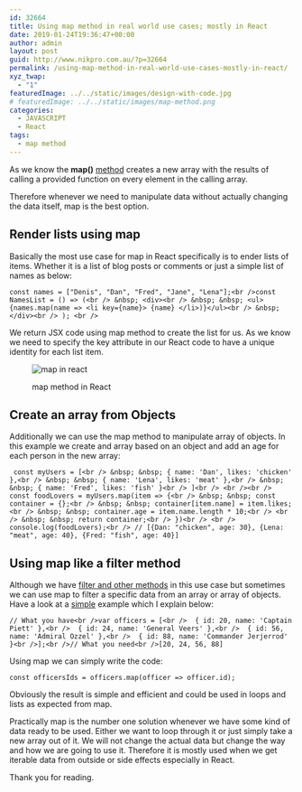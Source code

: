 ```yaml
---
id: 32664
title: Using map method in real world use cases; mostly in React
date: 2019-01-24T19:36:47+00:00
author: admin
layout: post
guid: http://www.nikpro.com.au/?p=32664
permalink: /using-map-method-in-real-world-use-cases-mostly-in-react/
xyz_twap:
  - "1"
featuredImage: ../../static/images/design-with-code.jpg
# featuredImage: ../../static/images/map-method.png
categories:
  - JAVASCRIPT
  - React
tags:
  - map method
---
```


As we know the&nbsp;**map()**&nbsp;[method](http://www.nikpro.com.au/using-map-method-in-react-components-with-examples-explained/) creates a new array with the results of calling a provided function on every element in the calling array.

Therefore whenever we need to manipulate data without actually changing the data itself, map is the best option.

## Render lists using map

Basically the most use case for map in React specifically is to ender lists of items. Whether it is a list of blog posts or comments or just a simple list of names as below:

```
const names = ["Denis", "Dan", "Fred", "Jane", "Lena"];<br />const NamesList = () => (<br /> &nbsp; <div><br /> &nbsp; &nbsp; <ul>{names.map(name => <li key={name}> {name} </li>)}</ul><br /> &nbsp; </div><br /> ); <br />
```


We return JSX code using map method to create the list for us. As we know we need to specify the key attribute in our React code to have a unique identity for each list item.<figure class="wp-block-image">

<img src="http://www.nikpro.com.aumap-in-react-1024x576.png" alt="map in react" class="wp-image-32666" srcset="http://testgatsby.localmap-in-react-1024x576.png 1024w, http://testgatsby.localmap-in-react-300x169.png 300w, http://testgatsby.localmap-in-react-768x432.png 768w, http://testgatsby.localmap-in-react.png 1140w" sizes="(max-width: 1024px) 100vw, 1024px" /> <figcaption>map method in React</figcaption></figure>

## Create an array from Objects

Additionally we can use the map method to manipulate array of objects. In this example we create and array based on an object and add an age for each person in the new array:


```
 const myUsers = [<br /> &nbsp; &nbsp; { name: 'Dan', likes: 'chicken' },<br /> &nbsp; &nbsp; { name: 'Lena', likes: 'meat' },<br /> &nbsp; &nbsp; { name: 'Fred', likes: 'fish' }<br /> ]<br /> <br /><br /> const foodLovers = myUsers.map(item => {<br /> &nbsp; &nbsp; const container = {};<br /> &nbsp; &nbsp; container[item.name] = item.likes;<br /> &nbsp; &nbsp; container.age = item.name.length * 10;<br /> <br /> &nbsp; &nbsp; return container;<br /> })<br /> <br /> console.log(foodLovers);<br /> // [{Dan: "chicken", age: 30}, {Lena: "meat", age: 40}, {Fred: "fish", age: 40}] 
```


## Using map like a filter method

Although we have [filter and other methods](http://www.nikpro.com.au/practice-with-map-filter-and-sort-methods-in-javascript-the-es6-way/) in this use case but sometimes we can use map to filter a specific data from an array or array of objects. Have a look at a <a rel="noreferrer noopener" aria-label="this (opens in a new tab)" href="https://medium.com/poka-techblog/simplify-your-javascript-use-map-reduce-and-filter-bd02c593cc2d" target="_blank">simple</a> example which I explain below:


```
// What you have<br />var officers = [<br />  { id: 20, name: 'Captain Piett' },<br />  { id: 24, name: 'General Veers' },<br />  { id: 56, name: 'Admiral Ozzel' },<br />  { id: 88, name: 'Commander Jerjerrod' }<br />];<br />// What you need<br />[20, 24, 56, 88]
```


Using map we can simply write the code:


```
const officersIds = officers.map(officer => officer.id);
```


Obviously the result is simple and efficient and could be used in loops and lists as expected from map.

Practically map is the number one solution whenever we have some kind of data ready to be used. Either we want to loop through it or just simply take a new array out of it. We will not change the actual data but change the way and how we are going to use it. Therefore it is mostly used when we get iterable data from outside or side effects especially in React.

Thank you for reading.
